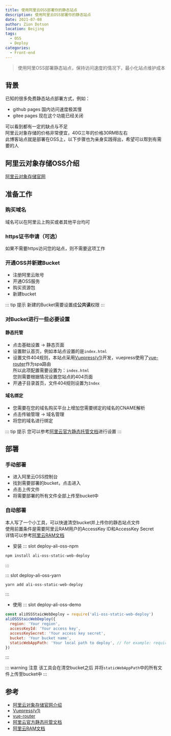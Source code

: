 ```yaml
---
title: 使用阿里云OSS部署你的静态站点
description: 使用阿里云OSS部署你的静态站点
date: 2021-07-08
author: Zion Dotson
location: Beijing
tags:
  - OSS
  - Deploy
categories:
  - Front-end
---
```


> 使用阿里OSS部署静态站点，保持访问速度的情况下，最小化站点维护成本

<!-- more -->

## 背景

已知的很多免费静态站点部署方式，例如：
* github pages
国内访问速度极其慢
* gitee pages
现在这个功能已经关闭  

可以看到都有一定的缺点与不足  
阿里云对象存储的价格非常便宜，40G三年的价格30RMB左右  
此博客站点就是部署在OSS上，以下步骤也为亲身实践得出，希望可以帮到有需要的人

## 阿里云对象存储OSS介绍

[阿里云对象存储官网](https://www.aliyun.com/product/oss)

## 准备工作

### 购买域名

域名可以在阿里云上购买或者其他平台均可

### https证书申请（可选）

如果不需要https访问您的站点，则不需要这项工作

### 开通OSS并新建Bucket

* 注册阿里云账号
* 开通OSS服务
* 购买资源包
* 新建bucket

::: tip 提示
新建的Bucket需要设置成**公共读**权限
:::

### 对Bucket进行一些必要设置


#### 静态托管

* 点击基础设置 -> 静态页面
* 设置默认首页，例如本站点设置的是`index.html`
* 设置文件404规则，本站点采用[Vuepress(v1)](https://vuepress.vuejs.org/zh/)开发，vuepress使用了[vue-router](https://router.vuejs.org/zh/)作为spa路由  
所以此项配置需要设置为：`index.html`  
您则需要根据情况设置您站点的404页面  
* 开通子目录首页，文件404规则设置为`Index`

#### 域名绑定

* 您需要在您的域名购买平台上增加您需要绑定的域名的CNAME解析
* 点击传输管理 -> 域名管理
* 将您的域名进行绑定

::: tip 提示
您可以参考[阿里云官方静态托管文档](https://help.aliyun.com/document_detail/31872.html)进行设置
:::

## 部署

### 手动部署

* 进入阿里云OSS控制台
* 找到需要部署的bucket，点击进入
* 点击上传文件
* 将需要部署的所有文件全部上传至bucket中

### 自动部署

本人写了一个小工具，可以快速清空bucket并上传你的静态站点文件  
使用前置条件是需要阿里云RAM用户的AccessKey ID和AccessKey Secret  
详情可以参考[阿里云RAM文档](https://help.aliyun.com/product/28625.html)

* 安装
<Util-CodeTab
  key-prefix="deploy-ali-oss"
  :code-types="['npm', 'yarn']"
  default-active-code-type="npm"
/>
::: slot deploy-ali-oss-npm
```sh
npm install ali-oss-static-web-deploy
```
:::

::: slot deploy-ali-oss-yarn
```sh
yarn add ali-oss-static-web-deploy
```
:::
* 使用
<Util-CodeTab
  key-prefix="deploy-ali-oss"
  :code-types="['demo']"
  default-active-code-type="demo"
/>
::: slot deploy-ali-oss-demo
```js
const aliOSSStaicWebDeploy = require('ali-oss-static-web-deploy')
aliOSSStaicWebDeploy({
  region: 'Your region',
  accessKeyId: 'Your access key',
  accessKeySecret: 'Your access key secret',
  bucket: 'Your bucket name',
  staticWebAppPath: 'Your local path to deploy', // for example: require('path').resolve(process.cwd(), 'dist')
})
```
:::

::: warning 注意
该工具会在清空bucket之后
并将`staticWebAppPath`中的所有文件上传至bucket中
:::

## 参考

* [阿里云对象存储官网介绍](https://www.aliyun.com/product/oss)
* [Vuepress(v1)](https://vuepress.vuejs.org/zh/)
* [vue-router](https://router.vuejs.org/zh/)
* [阿里云官方静态托管文档](https://help.aliyun.com/document_detail/31872.html)
* [阿里云RAM文档](https://help.aliyun.com/product/28625.html)